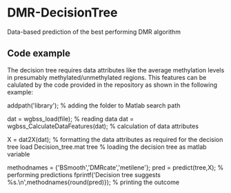 # DMR-DecisionTree
Data-based prediction of the best performing DMR algorithm

## Code example
The decision tree requires data attributes like the average methylation levels in presumably methylated/unmethylated regions. 
This features can be calulated by the code provided in the repository as shown in the following example:

addpath('library');          % adding the folder to Matlab search path

dat = wgbss_load(file);      % reading data
dat = wgbss_CalculateDataFeatures(dat); % calculation of data attributes

X = dat2X(dat);              % formatting the data attributes as required for the decision tree
load Decision_tree.mat tree  % loading the decision tree as matlab variable

methodnames = {'BSmooth','DMRcate','metilene'};
pred = predict(tree,X);      % performing predictions
fprintf('Decision tree suggests %s.\n',methodnames{round(pred)});  % printing the outcome
